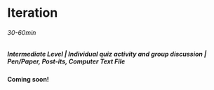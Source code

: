 # Iteration

###### 30-60min

##### Intermediate Level | Individual quiz activity and group discussion | Pen/Paper, Post-its, Computer Text File

**Coming soon!**
